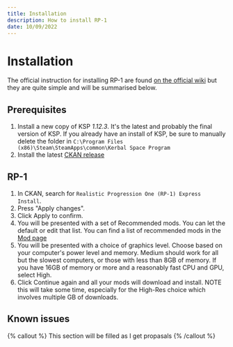 ```yaml
---
title: Installation
description: How to install RP-1
date: 10/09/2022
---
```


# Installation

The official instruction for installing RP-1 are
found [on the official wiki](https://github.com/KSP-RO/RP-0/wiki/RO-&-RP-1-Express-Installation-for-1.12.3)
but they are quite simple and will be summarised below.

## Prerequisites

1. Install a new copy of KSP _1.12.3_. It's the latest and probably the final version of KSP. If you
   already have an install of KSP, be sure to manually delete the folder
   in `C:\Program Files (x86)\Steam\SteamApps\common\Kerbal Space Program`
2. Install the latest [CKAN release](https://github.com/KSP-CKAN/CKAN/releases)

## RP-1

1. In CKAN, search for `Realistic Progression One (RP-1) Express Install`.
2. Press "Apply changes".
3. Click Apply to confirm.
4. You will be presented with a set of Recommended mods. You can let the default or edit that list.
   You can find a list of recommended mods in the [Mod page](/en/get-started/other-mods)
5. You will be presented with a choice of graphics level. Choose based on your computer's power
   level and memory. Medium should work for all but the slowest computers, or those with less than
   8GB of memory. If you have 16GB of memory or more and a reasonably fast CPU and GPU, select High.
6. Click Continue again and all your mods will download and install. NOTE this will take some time,
   especially for the High-Res choice which involves multiple GB of downloads.

## Known issues

{% callout %} This section will be filled as I get propasals {% /callout %}
